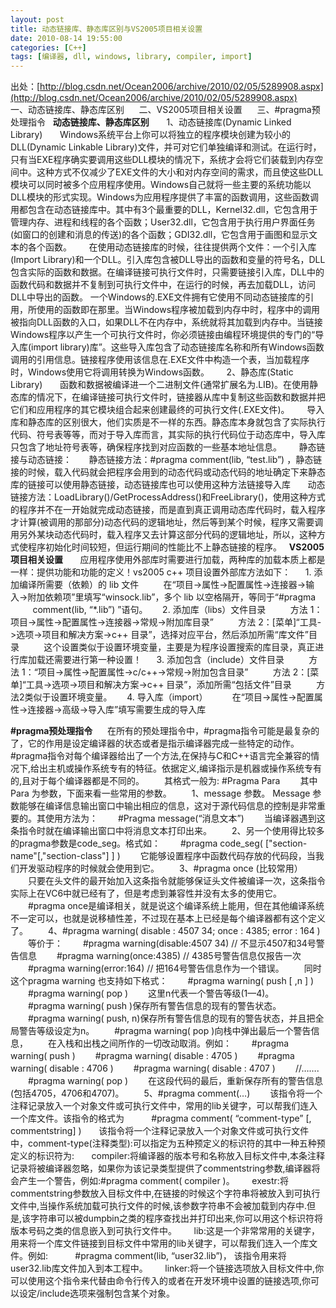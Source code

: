 ```yaml
---
layout: post
title: 动态链接库、静态库区别与VS2005项目相关设置
date: 2010-08-14 19:55:00
categories: [C++]
tags: [编译器, dll, windows, library, compiler, import]
---
```

出处：[http://blog.csdn.net/Ocean2006/archive/2010/02/05/5289908.aspx](http://blog.csdn.net/Ocean2006/archive/2010/02/05/5289908.aspx)
 
     一、动态链接库、静态库区别
     二、VS2005项目相关设置
     三、#pragma预处理指令
 
**动态链接库、静态库区别**
      1、动态链接库(Dynamic Linked Library)
      Windows系统平台上你可以将独立的程序模块创建为较小的DLL(Dynamic Linkable Library)文件，并可对它们单独编译和测试。在运行时，只有当EXE程序确实要调用这些DLL模块的情况下，系统才会将它们装载到内存空间中。这种方式不仅减少了EXE文件的大小和对内存空间的需求，而且使这些DLL模块可以同时被多个应用程序使用。Windows自己就将一些主要的系统功能以DLL模块的形式实现。Windows为应用程序提供了丰富的函数调用，这些函数调用都包含在动态链接库中。其中有3个最重要的DLL，Kernel32.dll，它包含用于管理内存、进程和线程的各个函数；User32.dll，它包含用于执行用户界面任务(如窗口的创建和消息的传送)的各个函数；GDI32.dll，它包含用于画图和显示文本的各个函数。
      在使用动态链接库的时候，往往提供两个文件：一个引入库(Import Library)和一个DLL。引入库包含被DLL导出的函数和变量的符号名，DLL包含实际的函数和数据。在编译链接可执行文件时，只需要链接引入库，DLL中的函数代码和数据并不复制到可执行文件中，在运行的时候，再去加载DLL，访问DLL中导出的函数。 一个Windows的.EXE文件拥有它使用不同动态链接库的引用，所使用的函数即在那里。当Windows程序被加载到内存中时，程序中的调用被指向DLL函数的入口，如果DLL不在内存中，系统就将其加载到内存中。当链接Windows程序以产生一个可执行文件时，你必须链接由编程环境提供的专门的“导入库(import library)库”。这些导入库包含了动态链接库名称和所有Windows函数调用的引用信息。链接程序使用该信息在.EXE文件中构造一个表，当加载程序时，Windows使用它将调用转换为Windows函数。
      2、静态库(Static Library)
      函数和数据被编译进一个二进制文件(通常扩展名为.LIB)。在使用静态库的情况下，在编译链接可执行文件时，链接器从库中复制这些函数和数据并把它们和应用程序的其它模块组合起来创建最终的可执行文件(.EXE文件)。
      导入库和静态库的区别很大，他们实质是不一样的东西。静态库本身就包含了实际执行代码、符号表等等，而对于导入库而言，其实际的执行代码位于动态库中，导入库只包含了地址符号表等，确保程序找到对应函数的一些基本地址信息。
      静态链接与动态链接：
      静态链接方法：#pragma comment(lib, “test.lib”) ，静态链接的时候，载入代码就会把程序会用到的动态代码或动态代码的地址确定下来静态库的链接可以使用静态链接，动态链接库也可以使用这种方法链接导入库
      动态链接方法：LoadLibrary()/GetProcessAddress()和FreeLibrary()，使用这种方式的程序并不在一开始就完成动态链接，而是直到真正调用动态库代码时，载入程序才计算(被调用的那部分)动态代码的逻辑地址，然后等到某个时候，程序又需要调用另外某块动态代码时，载入程序又去计算这部分代码的逻辑地址，所以，这种方式使程序初始化时间较短，但运行期间的性能比不上静态链接的程序。
 
**VS2005项目相关设置**
      应用程序使用外部库时需要进行加载，两种库的加载本质上都是一样：提供功能和功能的定义！vs2005 c++ 项目设置外部库方法如下：
     1. 添加编译所需要（依赖）的 lib 文件
         在“项目->属性->配置属性->连接器->输入->附加依赖项”里填写“winsock.lib”，多个 lib 以空格隔开，等同于“#pragma   
         comment(lib, “*.lib”) ”语句。
     2. 添加库（libs）文件目录
         方法 1：项目->属性->配置属性->连接器->常规->附加库目录”
         方法 2：[菜单]“工具->选项->项目和解决方案->c++ 目录”，选择对应平台，然后添加所需“库文件”目录
         这个设置类似于设置环境变量，主要是为程序设置搜索的库目录，真正进行库加载还需要进行第一种设置！
     3. 添加包含（include）文件目录
         方法 1：“项目->属性->配置属性->c/c++->常规->附加包含目录”
         方法 2：[菜单]“工具->选项->项目和解决方案->c++ 目录”，添加所需“包括文件”目录
         方法2类似于设置环境变量。
     4. 导入库（import）
         在“项目->属性->配置属性->连接器->高级->导入库”填写需要生成的导入库
 
 

**#pragma预处理指令**
     在所有的预处理指令中，#pragma指令可能是最复杂的了，它的作用是设定编译器的状态或者是指示编译器完成一些特定的动作。#pragma指令对每个编译器给出了一个方法,在保持与C和C++语言完全兼容的情况下,给出主机或操作系统专有的特征。依据定义,编译指示是机器或操作系统专有的,且对于每个编译器都是不同的。
　　其格式一般为: #Pragma Para
　　其中Para 为参数，下面来看一些常用的参数。
　　1、message 参数。 Message 参数能够在编译信息输出窗口中输出相应的信息，这对于源代码信息的控制是非常重要的。其使用方法为：
　　#Pragma message(“消息文本”)
　　当编译器遇到这条指令时就在编译输出窗口中将消息文本打印出来。
　　2、另一个使用得比较多的pragma参数是code_seg。格式如：
　　#pragma code_seg( ["section-name"[,"section-class"] ] )
　　它能够设置程序中函数代码存放的代码段，当我们开发驱动程序的时候就会使用到它。
　　3、#pragma once (比较常用）
　　只要在头文件的最开始加入这条指令就能够保证头文件被编译一次，这条指令实际上在VC6中就已经有了，但是考虑到兼容性并没有太多的使用它。
　　#pragma once是编译相关，就是说这个编译系统上能用，但在其他编译系统不一定可以，也就是说移植性差，不过现在基本上已经是每个编译器都有这个定义了。
　　4、#pragma warning( disable : 4507 34; once : 4385; error : 164 )
　　等价于：
　　#pragma warning(disable:4507 34) // 不显示4507和34号警告信息
　　#pragma warning(once:4385) // 4385号警告信息仅报告一次
　　#pragma warning(error:164) // 把164号警告信息作为一个错误。
　　同时这个pragma warning 也支持如下格式：
　　#pragma warning( push [ ,n ] )
　　#pragma warning( pop )
　　这里n代表一个警告等级(1—4)。
　　#pragma warning( push )保存所有警告信息的现有的警告状态。
　　#pragma warning( push, n)保存所有警告信息的现有的警告状态，并且把全局警告等级设定为n。
　　#pragma warning( pop )向栈中弹出最后一个警告信息，
　　在入栈和出栈之间所作的一切改动取消。例如：
　　#pragma warning( push )
　　#pragma warning( disable : 4705 )
　　#pragma warning( disable : 4706 )
　　#pragma warning( disable : 4707 )
　　//…….
　　#pragma warning( pop )
　　在这段代码的最后，重新保存所有的警告信息(包括4705，4706和4707)。
　　5、#pragma comment(…)
　　该指令将一个注释记录放入一个对象文件或可执行文件中，常用的lib关键字，可以帮我们连入一个库文件。该指令的格式为
          #pragma comment( “comment-type” [, commentstring] )
      该指令将一个注释记录放入一个对象文件或可执行文件中，comment-type(注释类型):可以指定为五种预定义的标识符的其中一种五种预定义的标识符为:
      compiler:将编译器的版本号和名称放入目标文件中,本条注释记录将被编译器忽略，如果你为该记录类型提供了commentstring参数,编译器将会产生一个警告，例如:#pragma comment( compiler )。
      exestr:将commentstring参数放入目标文件中,在链接的时候这个字符串将被放入到可执行文件中,当操作系统加载可执行文件的时候,该参数字符串不会被加载到内存中.但是,该字符串可以被dumpbin之类的程序查找出并打印出来,你可以用这个标识符将版本号码之类的信息嵌入到可执行文件中。
      lib:这是一个非常常用的关键字，用来将一个库文件链接到目标文件中常用的lib关键字，可以帮我们连入一个库文件。例如:
          #pragma comment(lib, “user32.lib”)， 该指令用来将user32.lib库文件加入到本工程中。
      linker:将一个链接选项放入目标文件中,你可以使用这个指令来代替由命令行传入的或者在开发环境中设置的链接选项,你可以设定/include选项来强制包含某个对象。
[](http://blog.csdn.net/Ocean2006/archive/2010/02/05/5289908.aspx)
